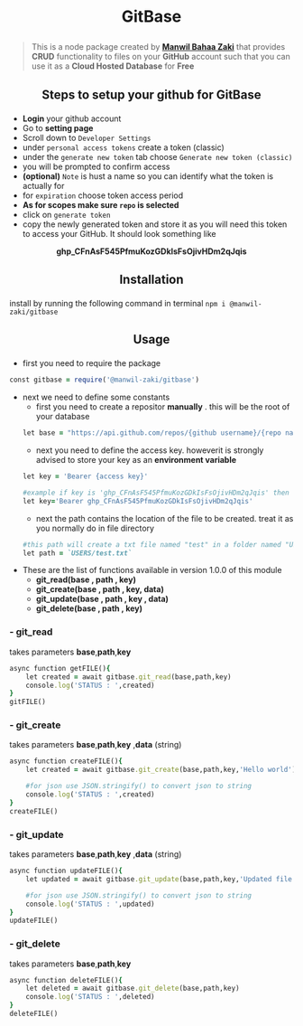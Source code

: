 # <p align="center">GitBase</p>
> This is a node package created by [**Manwil Bahaa Zaki**](https://www.linkedin.com/in/manwil-bahaa-zaki-kouzman-519701202/) that provides **CRUD** functionality to files on your **GitHub** account such that you can use it as a **Cloud Hosted Database** for **Free**

## <p align="center">Steps to setup your github for GitBase</p>
- **Login** your github account
- Go to **setting page**
- Scroll down to `Developer Settings`
- under `personal access tokens` create a token (classic)
- under the `generate new token` tab choose `Generate new token (classic)`
- you will be prompted to confirm access
- **(optional)** `Note` is hust a name so you can identify what the token is actually for
- for `expiration` choose token access period
- **As for scopes make sure  `repo` is selected**
- click on `generate token`
- copy the newly generated token and store it as you will need this token to access your GitHub. It should look something like 

<p align="center"><b>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</b></p>

## <p align="center">Installation</p>
install by running the following command in terminal `npm i @manwil-zaki/gitbase`

## <p align="center">Usage</p>
- first you need to require the package

```ruby
const gitbase = require('@manwil-zaki/gitbase')
```

- next we need to define some constants
    - first you need to create a repositor **manually** . this will be the root of your database
    ```ruby
    let base = "https://api.github.com/repos/{github username}/{repo name}/contents/"
    ```
    - next you need to define the access key. howeverit is strongly advised to store your key as an **environment variable**
    ```ruby
    let key = 'Bearer {access key}'

    #example if key is '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' then
    let key='Bearer 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'
    ```
    - next the path contains the location of the file to be created. treat it as you normally do in file directory
    ```ruby
    #this path will create a txt file named "test" in a folder named "USERS" 
    let path = `USERS/test.txt`
    ```
- These are the list of functions available in version 1.0.0 of this module
    - **git_read(base , path , key)**
    - **git_create(base , path , key, data)**
    - **git_update(base , path , key , data)**
    - **git_delete(base , path , key)**

### - **git_read**
takes parameters **base**,**path**,**key**
```ruby
async function getFILE(){
    let created = await gitbase.git_read(base,path,key)
    console.log('STATUS : ',created)
}
gitFILE()
```

### - **git_create**
takes parameters **base**,**path**,**key** ,**data** (string)
```ruby
async function createFILE(){
    let created = await gitbase.git_create(base,path,key,'Hello world')

    #for json use JSON.stringify() to convert json to string
    console.log('STATUS : ',created)
}
createFILE()
```

### - **git_update**
takes parameters **base**,**path**,**key** ,**data** (string)
```ruby
async function updateFILE(){
    let updated = await gitbase.git_update(base,path,key,'Updated file content')

    #for json use JSON.stringify() to convert json to string
    console.log('STATUS : ',updated)
}
updateFILE()
```

### - **git_delete**
takes parameters **base**,**path**,**key** 
```ruby
async function deleteFILE(){
    let deleted = await gitbase.git_delete(base,path,key)
    console.log('STATUS : ',deleted)
}
deleteFILE()
```
